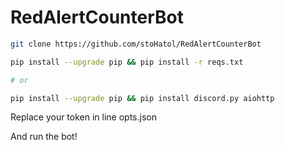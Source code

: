 # RedAlertCounterBot

```sh
git clone https://github.com/stoHatol/RedAlertCounterBot
```

```sh
pip install --upgrade pip && pip install -r reqs.txt

# or

pip install --upgrade pip && pip install discord.py aiohttp
```

Replace your token in line opts.json

And run the bot!

